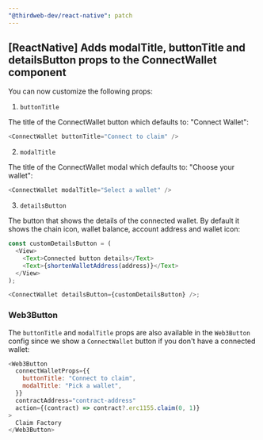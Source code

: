 ```yaml
---
"@thirdweb-dev/react-native": patch
---
```


## [ReactNative] Adds modalTitle, buttonTitle and detailsButton props to the ConnectWallet component

You can now customize the following props:

1. `buttonTitle`

The title of the ConnectWallet button which defaults to: "Connect Wallet":

```javascript
<ConnectWallet buttonTitle="Connect to claim" />
```

2. `modalTitle`

The title of the ConnectWallet modal which defaults to: "Choose your wallet":

```javascript
<ConnectWallet modalTitle="Select a wallet" />
```

3. `detailsButton`

The button that shows the details of the connected wallet. By default it shows
the chain icon, wallet balance, account address and wallet icon:

```javascript
const customDetailsButton = (
  <View>
    <Text>Connected button details</Text>
    <Text>{shortenWalletAddress(address)}</Text>
  </View>
);

<ConnectWallet detailsButton={customDetailsButton} />;
```

### Web3Button

The `buttonTitle` and `modalTitle` props are also available in the `Web3Button` config since we show a `ConnectWallet` button
if you don't have a connected wallet:

```javascript
<Web3Button
  connectWalletProps={{
    buttonTitle: "Connect to claim",
    modalTitle: "Pick a wallet",
  }}
  contractAddress="contract-address"
  action={(contract) => contract?.erc1155.claim(0, 1)}
>
  Claim Factory
</Web3Button>
```

